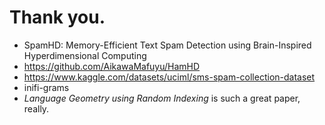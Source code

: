 Thank you.
==========
- SpamHD: Memory-Efficient Text Spam Detection using Brain-Inspired Hyperdimensional Computing
- https://github.com/AikawaMafuyu/HamHD
- https://www.kaggle.com/datasets/uciml/sms-spam-collection-dataset
- inifi-grams
- _Language Geometry using Random Indexing_ is such a great paper, really.
